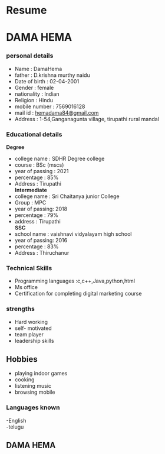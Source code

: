    # Resume
# DAMA HEMA
### personal details
- Name              : DamaHema <br>
- father            : D.krishna murthy naidu<br>
- Date of birth     : 02-04-2001<br>
- Gender            : female<br>
- nationality       : Indian<br>
- Religion          : Hindu<br>
- mobile number     : 7569016128 <br>
- mail id           : hemadama84@gmail.com <br>
- Address           : 1-54,Ganganagunta village,
tirupathi rural mandal<br>
### Educational details
**Degree**
- college name : SDHR Degree college<br>
- course       : BSc (mscs)<br>
- year of passing : 2021<br>
- percentage     : 85% <br>
- Address        : Tirupathi <br>
**Intermediate**
- college name : Sri Chaitanya junior College <br>
- Group        : MPC <br>
- year of passing: 2018 <br>
- percentage : 79% <br>
- address    : Tirupathi <br>
**SSC**
- school name : vaishnavi vidyalayam high school <br>
- year of passing: 2016 <br>
- percentage : 83% <br>
- Address    : Thiruchanur 
### **Technical Skills**
- Programming languages :c,c++,Java,python,html<br>
- Ms office<br>
- Certification for completing digital marketing 
             course
### **strengths**
- Hard working <br>
- self- motivated <br>
- team player <br>
- leadership skills
## **Hobbies**
- playing indoor games <br>
- cooking <br>
- listening music <br>
- browsing mobile<br>
### Languages known
-English<br>
-telugu
 
 
 ## DAMA HEMA


